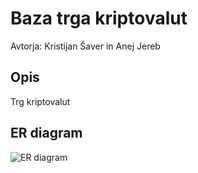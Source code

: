 # Baza trga kriptovalut
Avtorja: Kristijan Šaver in Anej Jereb

## Opis
Trg kriptovalut

## ER diagram

![ER diagram](Kriptovalute.png)
